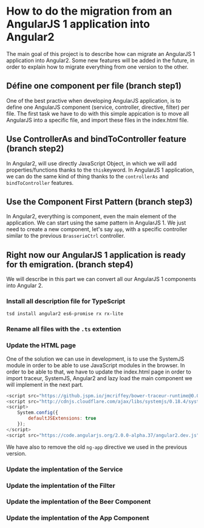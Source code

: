 # How to do the migration from an AngularJS 1 application into Angular2 

The main goal of this project is to describe how can migrate an AngularJS 1 application into Angular2. Some new features will be added in the future, in order to explain how to migrate everything from one version to the other. 

## Défine one component per file (branch step1)

One of the best practive when developing AngularJS application, is to define one AngularJS component (service, controller, directive, filter) per file. 
The first task we have to do with this simple appication is to move all AngularJS into a specific file, and import these files in the index.html file. 


## Use ControllerAs and bindToController feature (branch step2)

In Angular2, will use directly JavaScript Object, in which we will add properties/functions thanks to the `this`keyword. In AngularJS 1 application, we can do the same kind of thing thanks to the `controllerAs` and `bindToController` features. 

## Use the Component First Pattern (branch step3)

In Angular2, everything is component, even the main element of the application. We can start using the same pattern in AngularJS 1. We just need to create a new component, let's say `app`, with a specific controller similar to the previous `BrasserieCtrl` controller. 

## Right now our AngularJS 1 application is ready for th emigration. (branch step4)

We will describe in this part we can convert all our AngularJS 1 components into Angular 2. 

### Install all description file for TypeScript

```shell
tsd install angular2 es6-promise rx rx-lite
```

### Rename all files with the `.ts` extention

### Update the HTML page

One of the solution we can use in development, is to use the SystemJS module in order to be able to use JavaScript modules in the browser. In order to be able to that, we have to update the index.html page in order to import traceur, SystemJS, Angular2 and lazy load the main component we will implement in the next part. 

```javascript
<script src="https://github.jspm.io/jmcriffey/bower-traceur-runtime@0.0.91/traceur-runtime.js"></script>
<script src="http://cdnjs.cloudflare.com/ajax/libs/systemjs/0.18.4/system.src.js"></script>
<script>
	System.config({
		defaultJSExtensions: true
	});
</script>
<script src="https://code.angularjs.org/2.0.0-alpha.37/angular2.dev.js"></script>
```
We have also to remove the old `ng-app` directive we used in the previous version. 

### Update the implentation of the Service

### Update the implentation of the Filter

### Update the implentation of the Beer Component

### Update the implentation of the App Component
